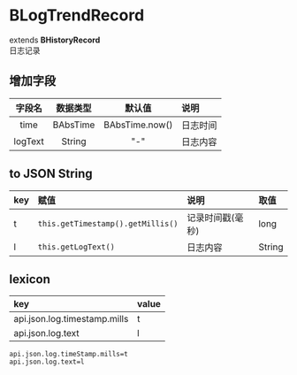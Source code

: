 # BLogTrendRecord
extends **BHistoryRecord**  
日志记录

## 增加字段
| 字段名 | 数据类型 | 默认值 | 说明 |
|:-------:|:------:|:-------:|:------------|
| time | BAbsTime | BAbsTime.now() | 日志时间 |
| logText | String | "-" | 日志内容 |

## to JSON String
| key | 赋值 | 说明 | 取值 |
|:-------|:------|:-------|:---------|
| t | `this.getTimestamp().getMillis()` | 记录时间戳(毫秒) | long |
| l | `this.getLogText()` | 日志内容 | String |

## lexicon
| key | value |
|:-------|:------|
| api.json.log.timestamp.mills | t |
| api.json.log.text | l |

```
api.json.log.timeStamp.mills=t
api.json.log.text=l
```
